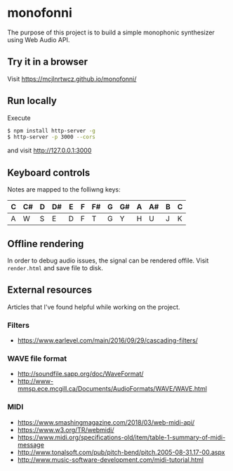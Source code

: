 # monofonni

The purpose of this project is to build a simple monophonic synthesizer using Web Audio API.

## Try it in a browser

Visit https://mcjlnrtwcz.github.io/monofonni/

## Run locally
Execute
```bash
$ npm install http-server -g
$ http-server -p 3000 --cors
```
and visit http://127.0.0.1:3000

## Keyboard controls

Notes are mapped to the folliwng keys:

| C | C# | D | D# | E | F | F# | G | G# | A | A# | B | C |
|---|----|---|----|---|---|----|---|----|---|----|---|---|
| A | W  | S | E  | D | F | T  | G | Y  | H | U  | J | K |

## Offline rendering

In order to debug audio issues, the signal can be rendered offile. Visit `render.html` and save file to disk.

## External resources
Articles that I've found helpful while working on the project.

### Filters
* https://www.earlevel.com/main/2016/09/29/cascading-filters/

### WAVE file format
* http://soundfile.sapp.org/doc/WaveFormat/
* http://www-mmsp.ece.mcgill.ca/Documents/AudioFormats/WAVE/WAVE.html

### MIDI
* https://www.smashingmagazine.com/2018/03/web-midi-api/
* https://www.w3.org/TR/webmidi/
* https://www.midi.org/specifications-old/item/table-1-summary-of-midi-message
* http://www.tonalsoft.com/pub/pitch-bend/pitch.2005-08-31.17-00.aspx
* http://www.music-software-development.com/midi-tutorial.html
